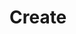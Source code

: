 # Create

<api-endpoint openapi-path="../openapi/platform.yaml" endpoint="/platform/purchase-order/api/v1" method="POST"/>
